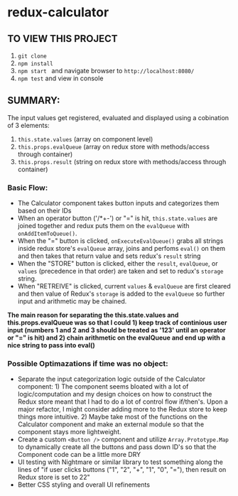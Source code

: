 # redux-calculator

## TO VIEW THIS PROJECT
1. `git clone `
2. `npm install`
3. `npm start ` and navigate browser to `http://localhost:8080/`
4. `npm test` and view in console


## SUMMARY: 

The input values get registered, evaluated and displayed using a cobination of 3 elements:
1. `this.state.values` (array on component level)
2. `this.props.evalQueue` (array on redux store with methods/access through container)
3. `this.props.result` (string on redux store with methods/access through container)

### Basic Flow: 
- The Calculator component takes button inputs and categorizes them based on their IDs
- When an operator button ('/*+-') or "=" is hit, `this.state.values` are joined together and redux puts them on the `evalQueue` with `onAddItemToQueue()`.
- When the "=" button is clicked, `onExecuteEvalQueue()` grabs all strings inside redux store's `evalQueue` array, joins and perfoms `eval()` on them and then takes that return value and sets redux's `result` string
- When the "STORE" button is clicked, either the `result`, `evalQueue`, or `values` (precedence in that order) are taken and set to redux's `storage` string.
- When "RETREIVE" is clicked, current `values` & `evalQueue` are first cleared and then value of Redux's `storage` is added to the `evalQueue` so further input and arithmetic may be chained.

**The main reason for separating the this.state.values and this.props.evalQueue was so that I could 1) keep track of continious user input (numbers 1 and 2 and 3 should be treated as '123' until an operator or "=" is hit) and 2) chain arithmetic on the evalQueue and end up with a nice string to pass into eval()**


### Possible Optimazations if time was no object: 
- Separate the input categorization logic outside of the Calculator component:  1) The component seems bloated with a lot of logic/computation and my design choices on how to construct the Redux store meant that I had to do a lot of control flow if/then's. Upon a major refactor, I might consider adding more to the Redux store to keep things more intuitive.  2) Maybe take most of the functions on the Calculator component and make an external module so that the component stays more lightweight.
- Create a custom `<Button />` component and utilize `Array.Prototype.Map` to dynamically create all the buttons and pass down ID's so that the Component code can be a little more DRY
- UI testing with Nightmare or similar library to test something along the lines of "if user clicks buttons ("1", "2", "+", "1", "0", "="), then result on Redux store is set to 22" 
- Better CSS styling and overall UI refinements
